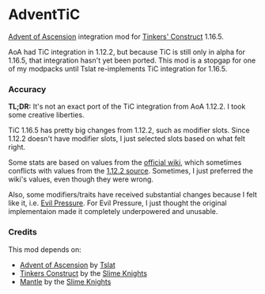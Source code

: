 # AdventTiC
[Advent of Ascension](https://adventofascension.fandom.com/wiki/Advent_of_Ascension_Wiki) integration mod for [Tinkers' Construct](https://github.com/SlimeKnights/TinkersConstruct) 1.16.5.

AoA had TiC integration in 1.12.2, but because TiC is still only in alpha for 1.16.5, that integration hasn't yet been ported. This mod is a stopgap for one of my modpacks until Tslat re-implements TiC integration for 1.16.5.

### Accuracy
**TL;DR:** It's not an exact port of the TiC integration from AoA 1.12.2. I took some creative liberties.

TiC 1.16.5 has pretty big changes from 1.12.2, such as modifier slots. Since 1.12.2 doesn't have modifier slots, I just selected slots based on what felt right.

Some stats are based on values from the [official wiki](https://adventofascension.fandom.com/wiki/Third-Party_Mod_Integration/Tinker%27s_Construct), which sometimes conflicts with values from the [1.12.2 source](https://github.com/Tslat/Advent-Of-Ascension/tree/f6e05fc886ddc3d391a5f54e893cbdf9859ea939/source/hooks/tconstruct). Sometimes, I just preferred the wiki's values, even though they were wrong.

Also, some modifiers/traits have received substantial changes because I felt like it, i.e. [Evil Pressure](src/main/java/goodtrailer/adventtic/traits/EvilPressureModifier.java). For Evil Pressure, I just thought the original implementaion made it completely underpowered and unusable.

### Credits
This mod depends on:
* [Advent of Ascension](https://github.com/Tslat/Advent-Of-Ascension/) by [Tslat](https://github.com/Tslat)
* [Tinkers Construct](https://www.curseforge.com/minecraft/mc-mods/tinkers-construct) by the [Slime Knights](https://github.com/orgs/SlimeKnights/people)
* [Mantle](https://github.com/SlimeKnights/Mantle) by the [Slime Knights](https://github.com/orgs/SlimeKnights/people)
